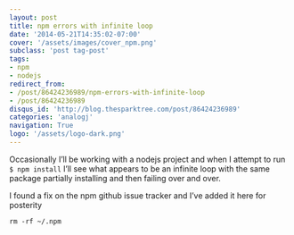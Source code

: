 ```yaml
---
layout: post
title: npm errors with infinite loop
date: '2014-05-21T14:35:02-07:00'
cover: '/assets/images/cover_npm.png'
subclass: 'post tag-post'
tags:
- npm
- nodejs
redirect_from:
- /post/86424236989/npm-errors-with-infinite-loop
- /post/86424236989
disqus_id: 'http://blog.thesparktree.com/post/86424236989'
categories: 'analogj'
navigation: True
logo: '/assets/logo-dark.png'
---
```

Occasionally I’ll be working with a nodejs project and when I attempt to run `$ npm install` I’ll see what appears to be an infinite loop with the same package partially installing and then failing over and over.

I found a fix on the npm github issue tracker and I’ve added it here for posterity

`rm -rf ~/.npm`
